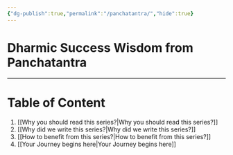 ```yaml
---
{"dg-publish":true,"permalink":"/panchatantra/","hide":true}
---
```



# Dharmic Success Wisdom from Panchatantra

---

# Table of Content

1. [[Why you should read this series?\|Why you should read this series?]]
2. [[Why did we write this series?\|Why did we write this series?]]
3. [[How to benefit from this series?\|How to benefit from this series?]]
4. [[Your Journey begins here\|Your Journey begins here]]

